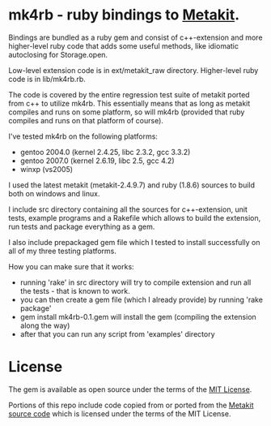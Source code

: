 # mk4rb - ruby bindings to [Metakit](https://www.equi4.com/metakit/).

Bindings are bundled as a ruby gem and consist of c++-extension and
more higher-level ruby code that adds some useful methods, like
idiomatic autoclosing for Storage.open.

Low-level extension code is in ext/metakit_raw directory.
Higher-level ruby code is in lib/mk4rb.rb.

The code is covered by the entire regression test suite of metakit
ported from c++ to utilize mk4rb. This essentially means that as long
as metakit compiles and runs on some platform, so will mk4rb (provided
that ruby compiles and runs on that platform of course).

I've tested mk4rb on the following platforms:
 - gentoo 2004.0 (kernel 2.4.25, libc 2.3.2, gcc 3.3.2)
 - gentoo 2007.0 (kernel 2.6.19, libc 2.5, gcc 4.2)
 - winxp (vs2005)

I used the latest metakit (metakit-2.4.9.7) and ruby (1.8.6) sources to
build both on windows and linux.

I include src directory containing all the sources for c++-extension,
unit tests, example programs and a Rakefile which allows to build the
extension,
run tests and package everything as a gem.

I also include prepackaged gem file which I tested to install
successfully on all of my three testing platforms.

How you can make sure that it works:
 - running 'rake' in src directory will try to compile extension and run
 all the tests - that is known to work.
 - you can then create a gem file (which I already provide) by running
 'rake package'
 - gem install mk4rb-0.1.gem will install the gem (compiling the
 extension along the way)
 - after that you can run any script from 'examples' directory

# License

The gem is available as open source under the terms of the [MIT License](http://opensource.org/licenses/MIT).

Portions of this repo include code copied from or ported from the [Metakit source code](https://git.jeelabs.org/jcw/metakit) which is licensed under the terms of the MIT License.
